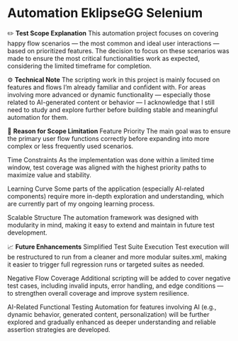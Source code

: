 ﻿# Automation EklipseGG Selenium

 ✏️ **Test Scope Explanation**
This automation project focuses on covering happy flow scenarios — the most common and ideal user interactions — based on prioritized features. The decision to focus on these scenarios was made to ensure the most critical functionalities work as expected, considering the limited timeframe for completion.

⚙️ **Technical Note**
The scripting work in this project is mainly focused on features and flows I’m already familiar and confident with. For areas involving more advanced or dynamic functionality — especially those related to AI-generated content or behavior — I acknowledge that I still need to study and explore further before building stable and meaningful automation for them.

📌 **Reason for Scope Limitation**
Feature Priority
The main goal was to ensure the primary user flow functions correctly before expanding into more complex or less frequently used scenarios.

Time Constraints
As the implementation was done within a limited time window, test coverage was aligned with the highest priority paths to maximize value and stability.

Learning Curve
Some parts of the application (especially AI-related components) require more in-depth exploration and understanding, which are currently part of my ongoing learning process.

Scalable Structure
The automation framework was designed with modularity in mind, making it easy to extend and maintain in future test development.

📈 **Future Enhancements**
Simplified Test Suite Execution
Test execution will be restructured to run from a cleaner and more modular suites.xml, making it easier to trigger full regression runs or targeted suites as needed.

Negative Flow Coverage
Additional scripting will be added to cover negative test cases, including invalid inputs, error handling, and edge conditions — to strengthen overall coverage and improve system resilience.

AI-Related Functional Testing
Automation for features involving AI (e.g., dynamic behavior, generated content, personalization) will be further explored and gradually enhanced as deeper understanding and reliable assertion strategies are developed.

